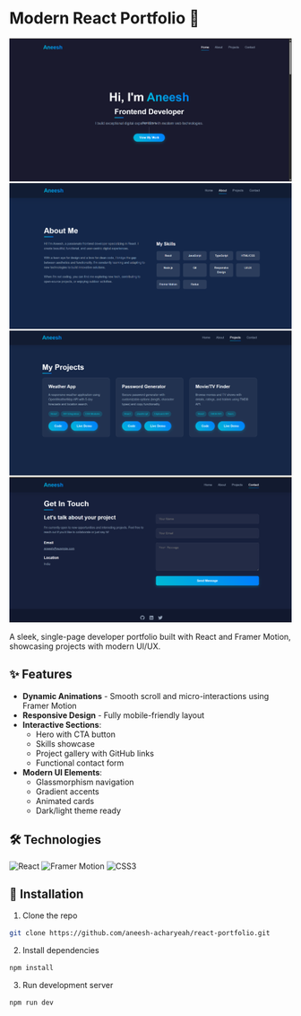 # Modern React Portfolio 🚀

![Portfolio Screenshot](https://github.com/aneesh-acharyeah/react-portfolio/blob/main/1.png) 
![Portfolio Screenshot](https://github.com/aneesh-acharyeah/react-portfolio/blob/main/2.png) 
![Portfolio Screenshot](https://github.com/aneesh-acharyeah/react-portfolio/blob/main/3.png) 
![Portfolio Screenshot](https://github.com/aneesh-acharyeah/react-portfolio/blob/main/4.png) 

A sleek, single-page developer portfolio built with React and Framer Motion, showcasing projects with modern UI/UX.

## ✨ Features

- **Dynamic Animations** - Smooth scroll and micro-interactions using Framer Motion
- **Responsive Design** - Fully mobile-friendly layout
- **Interactive Sections**:
  - Hero with CTA button
  - Skills showcase
  - Project gallery with GitHub links
  - Functional contact form
- **Modern UI Elements**:
  - Glassmorphism navigation
  - Gradient accents
  - Animated cards
  - Dark/light theme ready

## 🛠 Technologies

![React](https://img.shields.io/badge/-React-61DAFB?logo=react&logoColor=white)
![Framer Motion](https://img.shields.io/badge/-Framer%20Motion-0055FF?logo=framer&logoColor=white)
![CSS3](https://img.shields.io/badge/-CSS3-1572B6?logo=css3&logoColor=white)

## 🚀 Installation

1. Clone the repo
```bash
git clone https://github.com/aneesh-acharyeah/react-portfolio.git
```
2. Install dependencies
```bash
npm install
```
3. Run development server
```bash
npm run dev
```


